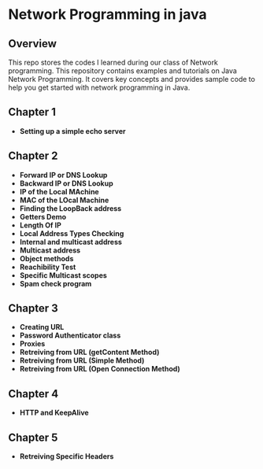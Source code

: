# Network Programming in java

## Overview

This repo stores the codes I learned during our class of Network programming. This repository contains examples and tutorials on Java Network Programming. It covers key concepts and provides sample code to help you get started with network programming in Java.

## Chapter 1

- **Setting up a simple echo server** 

## Chapter 2

- **Forward IP or DNS Lookup** 
- **Backward IP or DNS Lookup** 
- **IP of the Local MAchine** 
- **MAC of the LOcal Machine** 
- **Finding the LoopBack address** 
- **Getters Demo** 
- **Length Of IP** 
- **Local Address Types Checking** 
- **Internal and multicast address** 
- **Multicast address** 
- **Object methods** 
- **Reachibility Test** 
- **Specific Multicast scopes** 
- **Spam check program**  

## Chapter 3

- **Creating URL** 
- **Password Authenticator class** 
- **Proxies** 
- **Retreiving from URL (getContent Method)** 
- **Retreiving from URL (Simple Method)** 
- **Retreiving from URL (Open Connection Method)** 

## Chapter 4

- **HTTP and KeepAlive**

## Chapter 5

- **Retreiving Specific Headers** 
